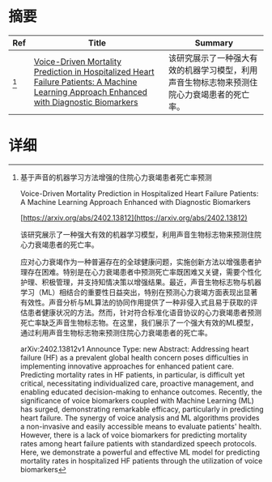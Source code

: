 # 摘要

| Ref | Title | Summary |
| --- | --- | --- |
| [^1] | [Voice-Driven Mortality Prediction in Hospitalized Heart Failure Patients: A Machine Learning Approach Enhanced with Diagnostic Biomarkers](https://arxiv.org/abs/2402.13812) | 该研究展示了一种强大有效的机器学习模型，利用声音生物标志物来预测住院心力衰竭患者的死亡率。 |

# 详细

[^1]: 基于声音的机器学习方法增强的住院心力衰竭患者死亡率预测

    Voice-Driven Mortality Prediction in Hospitalized Heart Failure Patients: A Machine Learning Approach Enhanced with Diagnostic Biomarkers

    [https://arxiv.org/abs/2402.13812](https://arxiv.org/abs/2402.13812)

    该研究展示了一种强大有效的机器学习模型，利用声音生物标志物来预测住院心力衰竭患者的死亡率。

    

    应对心力衰竭作为一种普遍存在的全球健康问题，实施创新方法以增强患者护理存在困难。特别是在心力衰竭患者中预测死亡率既困难又关键，需要个性化护理、积极管理，并支持知情决策以增强结果。最近，声音生物标志物与机器学习（ML）相结合的重要性日益突出，特别在预测心力衰竭方面表现出显著有效性。声音分析与ML算法的协同作用提供了一种非侵入式且易于获取的评估患者健康状况的方法。然而，针对符合标准化语音协议的心力衰竭患者预测死亡率缺乏声音生物标志物。在这里，我们展示了一个强大有效的ML模型，通过利用声音生物标志物来预测住院心力衰竭患者的死亡率。

    arXiv:2402.13812v1 Announce Type: new  Abstract: Addressing heart failure (HF) as a prevalent global health concern poses difficulties in implementing innovative approaches for enhanced patient care. Predicting mortality rates in HF patients, in particular, is difficult yet critical, necessitating individualized care, proactive management, and enabling educated decision-making to enhance outcomes. Recently, the significance of voice biomarkers coupled with Machine Learning (ML) has surged, demonstrating remarkable efficacy, particularly in predicting heart failure. The synergy of voice analysis and ML algorithms provides a non-invasive and easily accessible means to evaluate patients' health. However, there is a lack of voice biomarkers for predicting mortality rates among heart failure patients with standardized speech protocols. Here, we demonstrate a powerful and effective ML model for predicting mortality rates in hospitalized HF patients through the utilization of voice biomarkers
    


